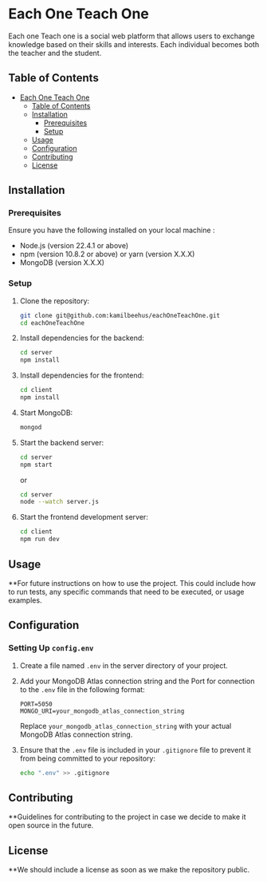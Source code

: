 # Each One Teach One

Each one Teach one is a social web platform that allows users to exchange knowledge based on their skills and interests. Each individual becomes both the teacher and the student.

## Table of Contents

- [Each One Teach One](#each-one-teach-one)
  - [Table of Contents](#table-of-contents)
  - [Installation](#installation)
    - [Prerequisites](#prerequisites)
    - [Setup](#setup)
  - [Usage](#usage)
  - [Configuration](#configuration)
  - [Contributing](#contributing)
  - [License](#license)

## Installation

### Prerequisites

Ensure you have the following installed on your local machine :

- Node.js (version 22.4.1 or above)
- npm (version 10.8.2 or above) or yarn (version X.X.X)
- MongoDB (version X.X.X)

### Setup

1. Clone the repository:

   ```sh
   git clone git@github.com:kamilbeehus/eachOneTeachOne.git
   cd eachOneTeachOne
   ```

2. Install dependencies for the backend:

   ```sh
   cd server
   npm install
   ```

3. Install dependencies for the frontend:

   ```sh
   cd client
   npm install
   ```

4. Start MongoDB:

   ```sh
   mongod
   ```

5. Start the backend server:

   ```sh
   cd server
   npm start
   ```

   or

   ```sh
   cd server
   node --watch server.js
   ```

6. Start the frontend development server:
   ```sh
   cd client
   npm run dev
   ```

## Usage

\*\*For future instructions on how to use the project. This could include how to run tests, any specific commands that need to be executed, or usage examples.

## Configuration

### Setting Up `config.env`

1. Create a file named `.env` in the server directory of your project.

2. Add your MongoDB Atlas connection string and the Port for connection to the `.env` file in the following format:

   ```env
   PORT=5050
   MONGO_URI=your_mongodb_atlas_connection_string
   ```

   Replace `your_mongodb_atlas_connection_string` with your actual MongoDB Atlas connection string.

3. Ensure that the `.env` file is included in your `.gitignore` file to prevent it from being committed to your repository:

   ```sh
   echo ".env" >> .gitignore
   ```

## Contributing

\*\*Guidelines for contributing to the project in case we decide to make it open source in the future.

## License

\*\*We should include a license as soon as we make the repository public.

```

```

